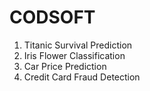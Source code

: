 # CODSOFT
1. Titanic Survival Prediction
2. Iris Flower Classification
3. Car Price Prediction 
4. Credit Card Fraud Detection
